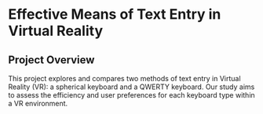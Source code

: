 # Effective Means of Text Entry in Virtual Reality

## Project Overview

This project explores and compares two methods of text entry in Virtual Reality (VR): a spherical keyboard and a QWERTY keyboard. Our study aims to assess the efficiency and user preferences for each keyboard type within a VR environment.